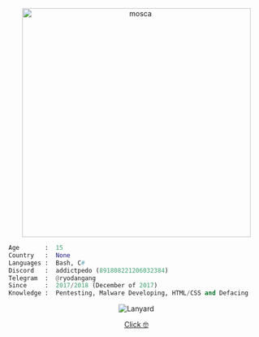 <p align="center"> <img src="https://i.pinimg.com/564x/04/7d/b0/047db066905ed4db242222c1fbd88ca0.jpg" alt="mosca" width="450"> </p> <p align="center"> 
  
  ```python
  Age       :  15 
  Country   :  None 
  Languages :  Bash, C# 
  Discord   :  addictpedo (891808221206032384) 
  Telegram  :  @ryodangang 
  Since     :  2017/2018 (December of 2017) 
  Knowledge :  Pentesting, Malware Developing, HTML/CSS and Defacing
  ```
</p> <p align="center"> <img src="https://lanyard.cnrad.dev/api/891808221206032384/animated=true" alt="Lanyard"> </p> <p align="center"> <a href="https://tragic.events/15y" target="_blank">Click 🤓</a>
